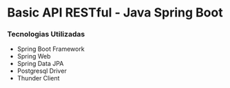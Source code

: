# Basic API RESTful - Java Spring Boot
### Tecnologias Utilizadas
  - Spring Boot Framework
  - Spring Web
  - Spring Data JPA
  - Postgresql Driver
  - Thunder Client
